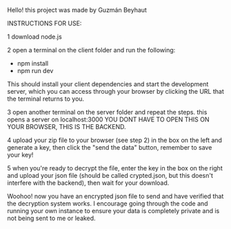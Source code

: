 Hello! this project was made by Guzmán Beyhaut

INSTRUCTIONS FOR USE:

1 download node.js

2 open a terminal on the client folder and run the following:
  -  npm install
  -  npm run dev
    
This should install your client dependencies and start the development server, which you can access through your browser by clicking the URL that the terminal returns to you.

3 open another terminal on the server folder and repeat the steps. this opens a server on localhost:3000 YOU DONT HAVE TO OPEN THIS ON YOUR BROWSER, THIS IS THE BACKEND.

4 upload your zip file to your browser (see step 2) in the box on the left and generate a key, then click the "send the data" button, remember to save your key!

5 when you're ready to decrypt the file, enter the key in the box on the right and upload your json file (should be called crypted.json, but this doesn't interfere with the backend), then wait for your download.

Woohoo! now you have an encrypted json file to send and have verified that the decryption system works.
I encourage going through the code and running your own instance to ensure your data is completely private and is not being sent to me or leaked.
